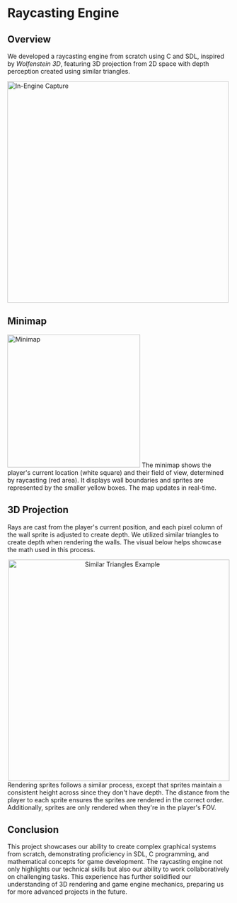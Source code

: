 # Raycasting Engine

## Overview
We developed a raycasting engine from scratch using C and SDL, inspired by *Wolfenstein 3D*, featuring 3D projection from 2D space with depth perception created using similar triangles.

<img src="https://i.imgur.com/87N5cS4.png" alt="In-Engine Capture" width="500">


## Minimap
<img src="https://i.imgur.com/nbpZimX.png" alt="Minimap" width="300">
The minimap shows the player's current location (white square) and their field of view, determined by raycasting (red area). It displays wall boundaries and sprites are represented by the smaller yellow boxes. The map updates in real-time.

## 3D Projection
Rays are cast from the player's current position, and each pixel column of the wall sprite is adjusted to create depth. We utilized similar triangles to create depth when rendering the walls. The visual below helps showcase the math used in this process.
<div style="text-align: center;">
    <img src="https://i.imgur.com/yAaXfM2.png" alt="Similar Triangles Example" width="500">
</div>
Rendering sprites follows a similar process, except that sprites maintain a consistent height across since they don't have depth. The distance from the player to each sprite ensures the sprites are rendered in the correct order. Additionally, sprites are only rendered when they're in the player's FOV.

## Conclusion
This project showcases our ability to create complex graphical systems from scratch, demonstrating proficiency in SDL, C programming, and mathematical concepts for game development. The raycasting engine not only highlights our technical skills but also our ability to work collaboratively on challenging tasks. This experience has further solidified our understanding of 3D rendering and game engine mechanics, preparing us for more advanced projects in the future.
